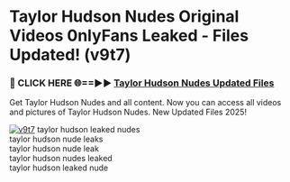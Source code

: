 # Taylor Hudson Nudes Original Videos 0nlyFans Leaked - Files Updated! (v9t7)

<h3>🔴 CLICK HERE 🌐==►► <a href="https://tinyurl.com/yrmya6cz" rel="nofollow">Taylor Hudson Nudes Updated Files</a></h3>

Get Taylor Hudson Nudes and all content. Now you can access all videos and pictures of Taylor Hudson Nudes. New Updated Files 2025!

[![v9t7](https://i.imgur.com/FMdXYCs.gif)](https://tinyurl.com/yrmya6cz)
taylor hudson leaked nudes<br>
taylor hudson nude leaks<br>
taylor hudson nude leak<br>
taylor hudson nudes leaked<br>
taylor hudson leaked nude